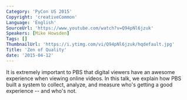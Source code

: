 ```yaml
---
Category: 'PyCon US 2015'
Copyright: 'creativeCommon'
Language: 'English'
SourceUrl: 'https://www.youtube.com/watch?v=Q94pNl6jzuk'
Speakers: [Mike Howsden]
Tags: []
ThumbnailUrl: 'https://i.ytimg.com/vi/Q94pNl6jzuk/hqdefault.jpg'
Title: 'Zen of Quality'
date: '2015-04-12'
---
```

It is extremely important to PBS that digital viewers have an awesome experience when viewing online videos.  In this talk, we explain how PBS built a system to collect, analyze, and measure who's getting a good experience -- and who's not. 
